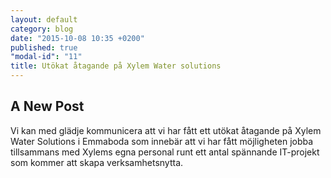 ```yaml
---
layout: default
category: blog
date: "2015-10-08 10:35 +0200"
published: true
"modal-id": "11"
title: Utökat åtagande på Xylem Water solutions
---
```


## A New Post

Vi kan med glädje kommunicera att vi har fått ett utökat åtagande på Xylem Water Solutions i Emmaboda som innebär att vi har fått möjligheten jobba tillsammans med Xylems egna personal runt ett antal spännande IT-projekt som kommer att skapa verksamhetsnytta.
